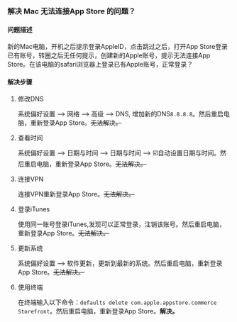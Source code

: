 ### 解决 Mac 无法连接App Store 的问题？

#### 问题描述

新的Mac电脑，开机之后提示登录AppleID，点击跳过之后，打开App Store登录已有账号，转圈之后无任何提示，创建新的Apple账号，提示无法连接App Store。在该电脑的safari浏览器上登录已有Apple账号，正常登录？

#### 解决步骤 

1. 修改DNS
	
	系统偏好设置 --> 网络 --> 高级 --> DNS, 增加新的DNS`8.8.8.8`。然后重启电脑，重新登录App Store。~~无法解决。~~

2. 查看时间

	系统偏好设置 --> 日期与时间 --> 日期与时间 --> ☑️自动设置日期与时间。然后重启电脑，重新登录App Store。~~无法解决。~~

3. 连接VPN
	
	连接VPN重新登录App Store。~~无法解决。~~

4. 登录iTunes

	使用同一账号登录iTunes,发现可以正常登录，注销该账号。然后重启电脑，重新登录App Store。~~无法解决。~~
	
5. 更新系统
	
	系统偏好设置 --> 软件更新，更新到最新的系统。然后重启电脑，重新登录App Store。~~无法解决。~~

6. 使用终端

	在终端输入以下命令：```defaults delete com.apple.appstore.commerce Storefront```。然后重启电脑，重新登录App Store。**解决。**
	